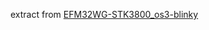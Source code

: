 extract from [EFM32WG-STK3800_os3-blinky](https://www.micrium.com/download/efm32wg-stk3800_os3-blinky/)
